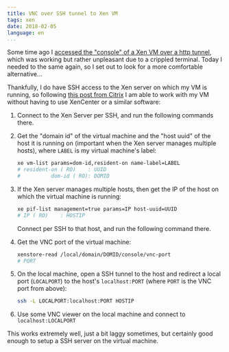 ```yaml
---
title: VNC over SSH tunnel to Xen VM
tags: xen
date: 2018-02-05
language: en
...
```


Some time ago I [accessed the "console" of a Xen VM over a http
tunnel][xen-console-http-post], which was working but rather
unpleasant due to a crippled terminal.  Today I needed to the same
again, so I set out to look for a more comfortable alternative...

Thankfully, I do have SSH access to the Xen server on which my VM is
running, so following [this post from Citrix][citrix-post] I am able
to work with my VM without having to use XenCenter or a similar
software:

 1. Connect to the Xen Server per SSH, and run the following commands
    there.
 2. Get the "domain id" of the virtual machine and the "host uuid" of
    the host it is running on (important when the Xen server manages
    multiple hosts), where `LABEL` is my virtual machine's label:
    
    ```bash
    xe vm-list params=dom-id,resident-on name-label=LABEL
    # resident-on ( RO)    : UUID
    #          dom-id ( RO): DOMID
    ```

 3. If the Xen server manages multiple hosts, then get the IP of the
    host on which the virtual machine is running:
    
    ```bash
    xe pif-list management=true params=IP host-uuid=UUID
    # IP ( RO)    : HOSTIP
    ```
    
    Connect per SSH to that host, and run the following command
    there.
 4. Get the VNC port of the virtual machine:

    ```bash
    xenstore-read /local/domain/DOMID/console/vnc-port
    # PORT
    ```

 5. On the local machine, open a SSH tunnel to the host and redirect a
    local port (`LOCALPORT`) to the host's `localhost:PORT` (where
    `PORT` is the VNC port from above):
    
    ```bash
    ssh -L LOCALPORT:localhost:PORT HOSTIP
    ```

 6. Use some VNC viewer on the local machine and connect to
    `localhost:LOCALPORT`

This works extremely well, just a bit laggy sometimes, but certainly
good enough to setup a SSH server on the virtual machine.


[xen-console-http-post]: /posts/2017/07/xen-vm-console-connection.html
[citrix-post]: https://www.citrix.com/blogs/2011/02/18/using-vnc-to-connect-to-a-xenserver-vms-console/
